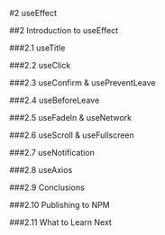 #2 useEffect
 
##2 Introduction to useEffect
 
###2.1 useTitle
 
###2.2 useClick
 
###2.3 useConfirm & usePreventLeave
 
###2.4 useBeforeLeave
 
###2.5 useFadeIn & useNetwork
 
###2.6 useScroll & useFullscreen
 
###2.7 useNotification
 
###2.8 useAxios
 
###2.9 Conclusions
 
###2.10 Publishing to NPM
 
###2.11 What to Learn Next
